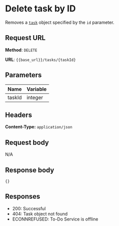 # Delete task by ID

Removes a [`task`](task.md) object specified by the `id` parameter.

## Request URL

**Method**: `DELETE`

**URL**: `{{base_url}}/tasks/{taskId}`

## Parameters

| Name | Variable |
| ---- | ---------|
| taskId | integer |

## Headers

**Content-Type:** `application/json`

## Request body

N/A

## Response body

`
{}
`

## Responses
* 200: Successful
* 404: Task object not found
* ECONNREFUSED: To-Do Service is offline
